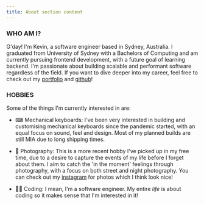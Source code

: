 ```yaml
---
title: About section content
---
```


### WHO AM I?

G'day! I'm Kevin, a software engineer based in Sydney, Australia. I
graduated from University of Sydney with a Bachelors of Computing and am
currently pursuing frontend development, with a future goal of learning backend.
I'm passionate about building scalable and performant software regardless of the
field. If you want to dive deeper into my career, feel free to check out my
[portfolio](/portfolio) and <a
    href="https://github.com/Kevin-Cai-dev" target="\_blank" rel="noreferrer">github</a>!

### HOBBIES

Some of the things I'm currently interested in are:

-   ⌨ Mechanical keyboards: I've been very interested in building and customising
    mechanical keyboards since the pandemic started, with an equal focus on sound,
    feel and design. Most of my planned builds are still MIA due to long
    shipping times.

    <!-- Although most of my planned builds are still MIA due to long
    shipping times, I've documented my completed builds over in the
    [keyboards](/keyboards) section. -->

-   📸 Photography: This is a more recent hobby I've picked up in my free time,
    due to a desire to capture the events of my life before I forget about them.
    I aim to catch the 'in the moment' feelings through photography, with a
    focus on both street and night photography. You can check out my <a href="https://www.instagram.com/kev.l.caii/" target="\_blank" rel="noreferrer">instagram</a>
    for photos which I think look nice!
-   👩‍💻 Coding: I mean, I'm a software engineer. My entire _life_ is about
    coding so it makes sense that I'm interested in it!
